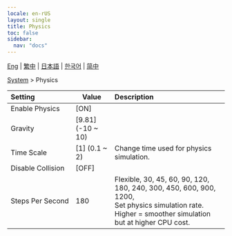 ```yaml
---
locale: en-rUS
layout: single
title: Physics
toc: false
sidebar:
  nav: "docs"
---
```

[Eng](/dancexr/menu/2025.4/system/physics) | [繁中](/tw/dancexr/menu/2025.4/system/physics) | [日本語](/jp/dancexr/menu/2025.4/system/physics) | [한국어](/kr/dancexr/menu/2025.4/system/physics) | [简中](/zh/dancexr/menu/2025.4/system/physics)

[System](../menu#System) > Physics



| Setting | Value | Description |
| :--- | --- | :--- |
|<nobr>Enable Physics</nobr>| [ON] | 
|<nobr>Gravity</nobr>| [9.81] (-10 ~ 10) | 
|<nobr>Time Scale</nobr>| [1] (0.1 ~ 2) | Change time used for physics simulation.
|<nobr>Disable Collision</nobr>| [OFF] | 
|<nobr>Steps Per Second</nobr>| 180 | Flexible, 30, 45, 60, 90, 120, 180, 240, 300, 450, 600, 900, 1200, <br/>Set physics simulation rate. Higher = smoother simulation but at higher CPU cost.
